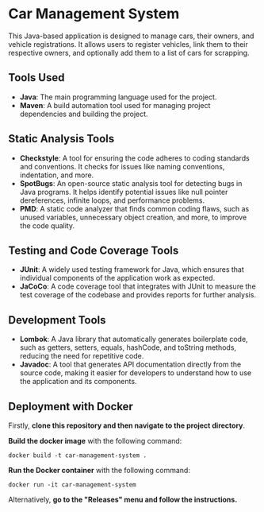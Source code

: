 # Car Management System

This Java-based application is designed to manage cars, their owners, and vehicle registrations. It allows users to register vehicles, link them to their respective owners, and optionally add them to a list of cars for scrapping.

## Tools Used
- **Java**: The main programming language used for the project. 
- **Maven**: A build automation tool used for managing project dependencies and building the project.

## Static Analysis Tools
- **Checkstyle**: A tool for ensuring the code adheres to coding standards and conventions. It checks for issues like naming conventions, indentation, and more. 
- **SpotBugs**: An open-source static analysis tool for detecting bugs in Java programs. It helps identify potential issues like null pointer dereferences, infinite loops, and performance problems. 
- **PMD**: A static code analyzer that finds common coding flaws, such as unused variables, unnecessary object creation, and more, to improve the code quality.

## Testing and Code Coverage Tools
- **JUnit**: A widely used testing framework for Java, which ensures that individual components of the application work as expected. 
- **JaCoCo**: A code coverage tool that integrates with JUnit to measure the test coverage of the codebase and provides reports for further analysis.

## Development Tools
- **Lombok**: A Java library that automatically generates boilerplate code, such as getters, setters, equals, hashCode, and toString methods, reducing the need for repetitive code. 
- **Javadoc**: A tool that generates API documentation directly from the source code, making it easier for developers to understand how to use the application and its components.

## Deployment with Docker

Firstly, **clone this repository and then navigate to the project directory**.

**Build the docker image** with the following command:

    docker build -t car-management-system .

**Run the Docker container** with the following command:

    docker run -it car-management-system

Alternatively, **go to the "Releases" menu and follow the instructions.**
